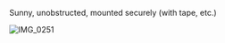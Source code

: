 Sunny, unobstructed, mounted securely (with tape, etc.)

![IMG_0251](https://user-images.githubusercontent.com/6136369/149662493-09cd1aa3-7088-4553-9650-02f46f8cec01.jpg)
